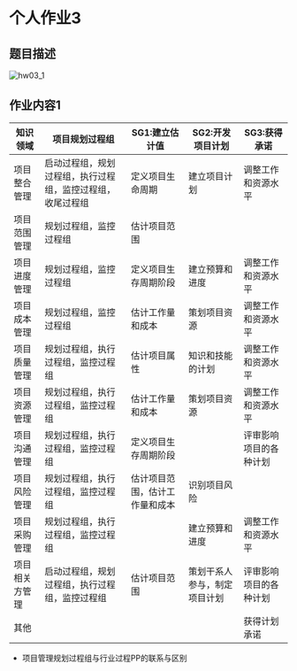 # 个人作业3



## 题目描述

![hw03_1](/Users/wangyueqi/yqgit/wSophomoreWork/ITProjectManagement/images/hw03_1.jpeg)



## 作业内容1 

| 知识领域       | 项目规划过程组                                             | SG1:建立估计值                 | SG2:开发项目计划             | SG3:获得承诺           |
| -------------- | ---------------------------------------------------------- | ------------------------------ | ---------------------------- | ---------------------- |
| 项目整合管理   | 启动过程组，规划过程组，执行过程组，监控过程组，收尾过程组 | 定义项目生命周期               | 建立项目计划                 | 调整工作和资源水平     |
| 项目范围管理   | 规划过程组，监控过程组                                     | 估计项目范围                   |                              |                        |
| 项目进度管理   | 规划过程组，监控过程组                                     | 定义项目生存周期阶段           | 建立预算和进度               | 调整工作和资源水平     |
| 项目成本管理   | 规划过程组，监控过程组                                     | 估计工作量和成本               | 策划项目资源                 | 调整工作和资源水平     |
| 项目质量管理   | 规划过程组，执行过程组，监控过程组                         | 估计项目属性                   | 知识和技能的计划             | 调整工作和资源水平     |
| 项目资源管理   | 规划过程组，执行过程组，监控过程组                         | 估计工作量和成本               | 策划项目资源                 | 调整工作和资源水平     |
| 项目沟通管理   | 规划过程组，执行过程组，监控过程组                         | 定义项目生存周期阶段           |                              | 评审影响项目的各种计划 |
| 项目风险管理   | 规划过程组，执行过程组，监控过程组                         | 估计项目范围，估计工作量和成本 | 识别项目风险                 |                        |
| 项目采购管理   | 规划过程组，执行过程组，监控过程组                         |                                | 建立预算和进度               | 调整工作和资源水平     |
| 项目相关方管理 | 启动过程组，规划过程组，执行过程组，监控过程组             | 估计项目范围                   | 策划干系人参与，制定项目计划 | 评审影响项目的各种计划 |
| 其他           |                                                            |                                |                              | 获得计划承诺           |

* 项目管理规划过程组与行业过程PP的联系与区别

